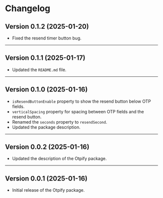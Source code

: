 # Changelog

## Version 0.1.2 (2025-01-20)
- Fixed the resend timer button bug.

---

## Version 0.1.1 (2025-01-17)
- Updated the `README.md` file.

---

## Version 0.1.0 (2025-01-16)
- `isResendButtonEnable` property to show the resend button below OTP fields.
- `verticalSpacing` property for spacing between OTP fields and the resend button.
- Renamed the `seconds` property to `resendSecond`.
- Updated the package description.

---

## Version 0.0.2 (2025-01-16)
- Updated the description of the Otpify package.

---

## Version 0.0.1 (2025-01-16)
- Initial release of the Otpify package.
